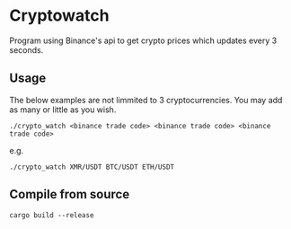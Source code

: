 # Cryptowatch

Program using Binance's api to get crypto prices which updates every 3 seconds.

## Usage

The below examples are not limmited to 3 cryptocurrencies. You may add as many or little as you wish.

`./crypto_watch <binance trade code> <binance trade code> <binance trade code>`

e.g.

`./crypto_watch XMR/USDT BTC/USDT ETH/USDT`

## Compile from source

`cargo build --release`
